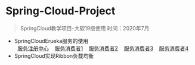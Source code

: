 # Spring-Cloud-Project
>SpringCloud教学项目-大软19级使用
>时间：2020年7月

* SpringCloudErueka服务的使用  
&nbsp;&nbsp;[服务注册中心](https://github.com/Quwenqian/Spring-Cloud-Project/tree/master/spring-cloud-eureka-server)
 &nbsp;&nbsp; [服务消费者1](https://github.com/Quwenqian/Spring-Cloud-Project/tree/master/spring-cloud-eureka-provider01)
 &nbsp;&nbsp; [服务消费者2](https://github.com/Quwenqian/Spring-Cloud-Project/tree/master/spring-cloud-eureka-provider02)
 &nbsp;&nbsp; [服务消费者3](https://github.com/Quwenqian/Spring-Cloud-Project/tree/master/spring-cloud-eureka-provider03)
 &nbsp;&nbsp; [服务消费者4](https://github.com/Quwenqian/Spring-Cloud-Project/tree/master/spring-cloud-eureka-provider04)
* SpringCloud实现Ribbon负载均衡



